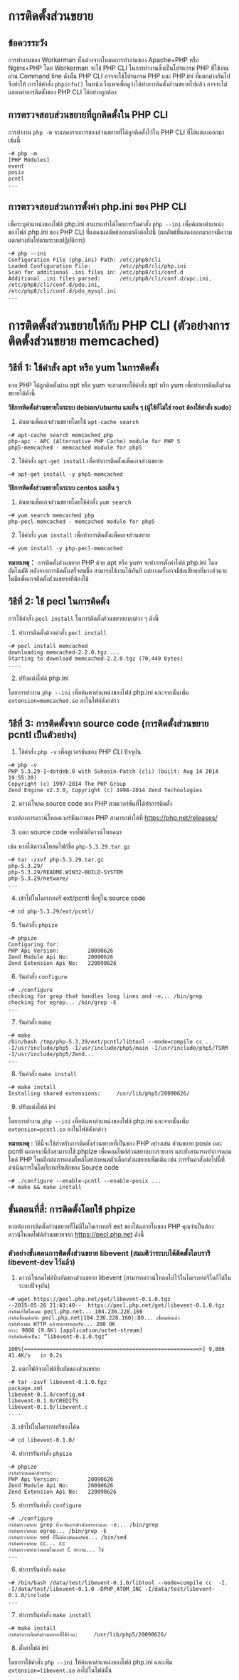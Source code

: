 # การติดตั้งส่วนขยาย
## ข้อควรระวัง
การทำงานของ Workerman นั้นต่างจากโหมดการทำงานของ Apache+PHP หรือ Nginx+PHP โดย Workerman จะใช้ PHP CLI ในการทำงานซึ่งเป็นโปรแกรม PHP ที่ใช้งานผ่าน Command line ดังนั้น PHP CLI อาจจะใช้โปรแกรม PHP และ PHP.ini ที่แตกต่างกันไป จึงทำให้ การใช้คำสั่ง ```phpinfo()``` ในหน้าเว็บเพจเพื่อดูว่าได้ทำการติดตั้งส่วนขยายไปแล้ว อาจจะไม่แสดงค่าการติดตั้งของ PHP CLI ได้อย่างถูกต้อง

## การตรวจสอบส่วนขยายที่ถูกติดตั้งใน PHP CLI
การทำงาน ```php -m``` จะแสดงรายการของส่วนขยายที่ได้ถูกติดตั้งไว้ใน PHP CLI ที่ได้แสดงออกมาเช่นนี้
```shell
~# php -m
[PHP Modules]
event
posix
pcntl
...
```
## การตรวจสอบส่วนการตั้งค่า php.ini ของ PHP CLI
เพื่อระบุตำแหน่งของไฟล์ php.ini สามารถทำได้โดยการรันคำสั่ง ```php --ini``` เพื่อค้นหาตำแหน่งของไฟล์ php.ini ของ PHP CLI ที่แสดงผลลัพธ์ออกมาดังต่อไปนี้ (ผลลัพธ์ที่แสดงออกมาอาจมีความแตกต่างกันไปตามระบบปฏิบัติการ)
```shell
~# php --ini
Configuration File (php.ini) Path: /etc/php8/cli
Loaded Configuration File:         /etc/php8/cli/php.ini
Scan for additional .ini files in: /etc/php8/cli/conf.d
Additional .ini files parsed:      /etc/php8/cli/conf.d/apc.ini,
/etc/php8/cli/conf.d/pdo.ini,
/etc/php8/cli/conf.d/pdo_mysql.ini
...
```
# การติดตั้งส่วนขยายให้กับ PHP CLI (ตัวอย่างการติดตั้งส่วนขยาย memcached)
## วิธีที่ 1: ใช้คำสั่ง apt หรือ yum ในการติดตั้ง
หาก PHP ได้ถูกติดตั้งผ่าน apt หรือ yum จะสามารถใช้คำสั่ง apt หรือ yum เพื่อทำการติดตั้งส่วนขยายได้ดังนี้

**วิธีการติดตั้งส่วนขยายในระบบ debian/ubuntu และอื่น ๆ (ผู้ใช้ที่ไม่ใช่ root ต้องใช้คำสั่ง sudo)**
1. ค้นหาแพ็คเกจส่วนขยายโดยใช้ ```apt-cache search```
```shell
~# apt-cache search memcached php
php-apc - APC (Alternative PHP Cache) module for PHP 5
php5-memcached - memcached module for php5
```
2. ใช้คำสั่ง ```apt-get install``` เพื่อทำการติดตั้งแพ็คเกจส่วนขยาย
```shell
~# apt-get install -y php5-memcached
```
**วิธีการติดตั้งส่วนขยายในระบบ centos และอื่น ๆ**
1. ค้นหาแพ็คเกจส่วนขยายโดยใช้คำสั่ง ```yum search```
```shell
~# yum search memcached php
php-pecl-memcached - memcached module for php5
```
2. ใช้คำสั่ง ```yum install``` เพื่อทำการติดตั้งแพ็คเกจส่วนขยาย
```shell
~# yum install -y php-pecl-memcached
```
**หมายเหตุ：**
การติดตั้งส่วนขยาย PHP ด้วย apt หรือ yum จะทำการตั้งค่าไฟล์ php.ini โดยอัตโนมัติ หลังจากการติดตั้งเสร็จสมชื่อ สามารถใช้งานได้ทันที แต่บางครั้งอาจมีข้อเสียหาที่บางส่วนจะไม่มีแพ็คเกจติดตั้งส่วนขยายที่ต้องใช้

## วิธีที่ 2: ใช้ pecl ในการติดตั้ง
การใช้คำสั่ง ```pecl install``` ในการติดตั้งส่วนขยายแบบต่าง ๆ ดังนี้

1. ทำการติดตั้งด้วยคำสั่ง ```pecl install```
```shell
~# pecl install memcached
downloading memcached-2.2.0.tgz ...
Starting to download memcached-2.2.0.tgz (70,449 bytes)
....
```
2. ปรับแต่งไฟล์ php.ini

โดยการทำงาน ```php --ini``` เพื่อค้นหาตำแหน่งของไฟล์ php.ini และจากนั้นเพิ่ม ```extension=memcached.so``` ลงในไฟล์ดังกล่าว

## วิธีที่ 3: การติดตั้งจาก source code (การติดตั้งส่วนขยาย pcntl เป็นตัวอย่าง)
1. ใช้คำสั่ง ```php -v``` เพื่อดูเวอร์ชันของ PHP CLI ปัจจุบัน
```shell
~# php -v
PHP 5.3.29-1~dotdeb.0 with Suhosin-Patch (cli) (built: Aug 14 2014 19:55:20)
Copyright (c) 1997-2014 The PHP Group
Zend Engine v2.3.0, Copyright (c) 1998-2014 Zend Technologies
```
2. ดาวน์โหลด source code ของ PHP ตามเวอร์ชันที่ได้ทำการติดตั้ง

หากต้องการดาวน์โหลดเวอร์ชันเก่าของ PHP สามารถทำได้ที่ https://php.net/releases/

3. แตก source code จากไฟล์ที่ดาวน์โหลดมา

เช่น หากได้ดาวน์โหลดไฟล์ชื่อ ```php-5.3.29.tar.gz```
```shell
~# tar -zxvf php-5.3.29.tar.gz
php-5.3.29/
php-5.3.29/README.WIN32-BUILD-SYSTEM
php-5.3.29/netware/
...
```
4. เข้าไปในไดเรกทอรี ext/pcntl ที่อยู่ใน source code
```shell
~# cd php-5.3.29/ext/pcntl/
```
5. รันคำสั่ง ```phpize```
```shell
~# phpize
Configuring for:
PHP Api Version:         20090626
Zend Module Api No:      20090626
Zend Extension Api No:   220090626
```
6. รันคำสั่ง ```configure```
```shell
~# ./configure
checking for grep that handles long lines and -e... /bin/grep
checking for egrep... /bin/grep -E
...
```
7. รันคำสั่ง ```make```
```shell
~# make
/bin/bash /tmp/php-5.3.29/ext/pcntl/libtool --mode=compile cc ...
-I/usr/include/php5 -I/usr/include/php5/main -I/usr/include/php5/TSRM -I/usr/include/php5/Zend...
...
```
8. รันคำสั่ง ```make install```
```shell
~# make install
Installing shared extensions:     /usr/lib/php5/20090626/
```
9. ปรับแต่งไฟล์ ini

โดยการทำงาน ```php --ini``` เพื่อค้นหาตำแหน่งของไฟล์ php.ini และจากนั้นเพิ่ม ```extension=pcntl.so``` ลงในไฟล์ดังกล่าว

**หมายเหตุ :**
วิธีนี้จะใช้สำหรับการติดตั้งส่วนขยายที่เป็นของ PHP อย่างเช่น ส่วนขยาย posix และ pcntl นอกจากนี้ยังสามารถใช้ phpize เพื่อคอมไพล์ส่วนขยายบางรายการ และยังสามารถทำการคอมไพล์ PHP ใหม่อีกต่อการคอมไพล์โดยกำหนดตัวเลือกส่วนขยายเพิ่มเติม เช่น การรันคำสั่งต่อไปนี้ที่ดำเนินการในไดเร็กทอรีหลักของ Source code

```shell
~# ./configure --enable-pcntl --enable-posix ...
~# make && make install
```
## ขั้นตอนที่สี่: การติดตั้งโดยใช้ phpize
หากต้องการติดตั้งส่วนขยายที่ไม่มีในไดเรกทอรี ext ของโค้ดภายในของ PHP คุณจำเป็นต้องดาวน์โหลดไฟล์ส่วนขยายจาก https://pecl.php.net ดังนี้

### ตัวอย่างขั้นตอนการติดตั้งส่วนขยาย libevent (สมมติว่าระบบได้ติดตั้งไลบรารี libevent-dev ไว้แล้ว)

1. ดาวน์โหลดไฟล์บีบอัดของส่วนขยาย libevent (สามารถดาวน์โหลดไปไว้ในไดเรกทอรีใดก็ได้ในระบบปัจจุบัน)
```shell
~# wget https://pecl.php.net/get/libevent-0.1.0.tgz
--2015-05-26 21:43:40--  https://pecl.php.net/get/libevent-0.1.0.tgz
กำลังแก้ไขโดเมน pecl.php.net... 104.236.228.160
กำลังเชื่อมต่อกับ pecl.php.net|104.236.228.160|:80... เชื่อมต่อแล้ว
กำลังร้องขอ HTTP แล้วรอการตอบรับ... 200 OK
ยาว: 9806 (9.6K) [application/octet-stream]
กำลังบันทึกเป็น: “libevent-0.1.0.tgz”

100%[=======================================================>] 9,806       41.4K/s   in 0.2s
```

2. แตกไฟล์จากไฟล์บีบอัดของส่วนขยาย
```shell
~# tar -zxvf libevent-0.1.0.tgz
package.xml
libevent-0.1.0/config.m4
libevent-0.1.0/CREDITS
libevent-0.1.0/libevent.c
....
```

3. เข้าไปในไดเรกทอรีของโค้ด
```shell
~# cd libevent-0.1.0/
```

4. ทำการรันคำสั่ง ``` phpize ```
```shell
~# phpize
กำลังกำหนดค่าสำหรับ:
PHP Api Version:         20090626
Zend Module Api No:      20090626
Zend Extension Api No:   220090626
```

5. ทำการรันคำสั่ง ``` configure ```
```shell
~# ./configure
กำลังตรวจสอบ grep ที่จะจัดการตัวอักษรยาวและ -e... /bin/grep
กำลังตรวจสอบ egrep... /bin/grep -E
กำลังตรวจสอบ sed ที่ไม่ต้องตัดผลลัพธ์... /bin/sed
กำลังตรวจสอบ cc... cc
กำลังตรวจสอบว่าคอมไพเลอร์ C ทำงาน... ใช่
...
```

6. ทำการรันคำสั่ง ``` make ```
```shell
~# /bin/bash /data/test/libevent-0.1.0/libtool --mode=compile cc  -I. -I/data/test/libevent-0.1.0 -DPHP_ATOM_INC -I/data/test/libevent-0.1.0/include
...
```

7. ทำการรันคำสั่ง ``` make install ```
```shell
~# make install
กำลังทำการติดตั้งส่วนขยายที่ใช้ร่วม:     /usr/lib/php5/20090626/
```

8. ตั้งค่าไฟล์ ini

โดยการใช้คำสั่ง ```php --ini``` ให้ค้นหาตำแหน่งของไฟล์ php.ini และเพิ่ม ```extension=libevent.so``` ลงไปในไฟล์นั้น
